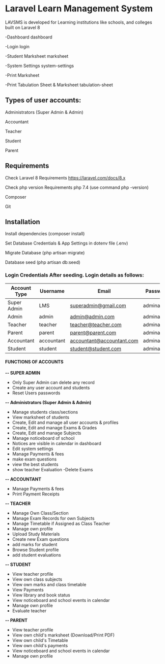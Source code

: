 # Laravel Learn Management System
LAVSMS is developed for Learning institutions like schools, and colleges built on Laravel 8

-Dashboard dashboard

-Login login

-Student Marksheet marksheet

-System Settings system-settings

-Print Marksheet

-Print Tabulation Sheet & Marksheet tabulation-sheet

## Types of user accounts:

Administrators (Super Admin & Admin)

Accountant

Teacher

Student

Parent
## Requirements

Check Laravel 8 Requirements https://laravel.com/docs/8.x

Check php version Requirements php 7.4 (use command php -version)

Composer

Git

## Installation

Install dependencies (composer install)

Set Database Credentials & App Settings in dotenv file (.env)

Migrate Database (php artisan migrate)

Database seed (php artisan db:seed)
### Login Credentials After seeding. Login details as follows:
| Account Type  | Username | Email | Password |
| ------------- | -------- | ----- | -------- |
| Super Admin | LMS | superadmin@gmail.com | adminadmin |
|  Admin | admin | admin@admin.com | adminadmin |
|  Teacher | teacher | teacher@teacher.com | adminadmin |
|  Parent | parent | parent@parent.com | adminadmin |
|  Accountant | accountant | accountant@accountant.com | adminadmin |
|  Student | student | student@student.com | adminadmin |
#### **FUNCTIONS OF ACCOUNTS** 

**-- SUPER ADMIN**
- Only Super Admin can delete any record
- Create any user account and students
- Reset Users passwords

**-- Administrators (Super Admin & Admin)**

- Manage students class/sections
- View marksheet of students
- Create, Edit and manage all user accounts & profiles
- Create, Edit and manage Exams & Grades
- Create, Edit and manage Subjects
- Manage noticeboard of school
- Notices are visible in calendar in dashboard
- Edit system settings
- Manage Payments & fees
- make exam questions
- view the best students
- show teacher Evaluation
-Delete Exams

**-- ACCOUNTANT**
- Manage Payments & fees
- Print Payment Receipts


**-- TEACHER**
- Manage Own Class/Section
- Manage Exam Records for own Subjects
- Manage Timetable if Assigned as Class Teacher
- Manage own profile
- Upload Study Materials
- Create new Exam questions
- add marks for student
- Browse Student profile
- add student evaluations

**-- STUDENT**
- View teacher profile
- View own class subjects
- View own marks and class timetable
- View Payments
- View library and book status
- View noticeboard and school events in calendar
- Manage own profile
- Evaluate teacher

**-- PARENT**
- View teacher profile
- View own child's marksheet (Download/Print PDF)
- View own child's Timetable
- View own child's payments
- View noticeboard and school events in calendar
- Manage own profile
